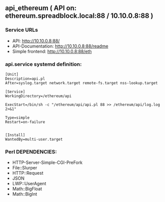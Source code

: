 ## api_ethereum ( API on: ethereum.spreadblock.local:88 / 10.10.0.8:88 )

### Service URLs


* API: http://10.10.0.8:88/
* API-Documentation: http://10.10.0.8:88/readme
* Simple frontend: http://10.10.0.8:88/eth


### api.service systemd definition:

    [Unit]
    Description=api.pl
    After=syslog.target network.target remote-fs.target nss-lookup.target
     
    [Service]
    WorkingDirectory=/ethereum/api
     
    ExecStart=/bin/sh -c "/ethereum/api/api.pl 88 >> /ethereum/api/log.log 2>&1"
     
    Type=simple
    Restart=on-failure
     
     
    [Install]
    WantedBy=multi-user.target


### Perl DEPENDENCIES:
 - HTTP-Server-Simple-CGI-PreFork
 - File::Slurper
 - HTTP::Request
 - JSON
 - LWP::UserAgent
 - Math::BigFloat
 - Math::BigInt
